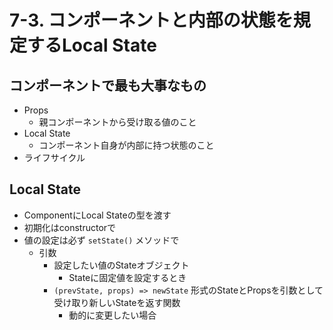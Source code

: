 # 7-3. コンポーネントと内部の状態を規定するLocal State

## コンポーネントで最も大事なもの
- Props
    - 親コンポーネントから受け取る値のこと
- Local State
    - コンポーネント自身が内部に持つ状態のこと
- ライフサイクル



## Local State
- ComponentにLocal Stateの型を渡す
- 初期化はconstructorで
- 値の設定は必ず `setState()` メソッドで
  - 引数
    - 設定したい値のStateオブジェクト
      - Stateに固定値を設定するとき
    - `(prevState, props) => newState` 形式のStateとPropsを引数として受け取り新しいStateを返す関数
      - 動的に変更したい場合

